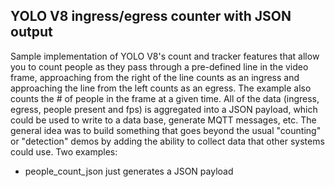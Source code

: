 ## YOLO V8 ingress/egress counter with JSON output  

Sample implementation of YOLO V8's count and tracker features that allow you to count people as they pass through a pre-defined line in the video frame, approaching from the right of the line counts as an ingress and approaching the line from the left counts as an egress. The example also counts the # of people in the frame at a given time. All of the data (ingress, egress, people present and fps) is aggregated into a JSON payload, which could be used to write to a data base, generate MQTT messages, etc. The general idea was to build something that goes beyond the usual "counting" or "detection" demos by adding the ability to collect data that other systems could use. Two examples:

* people_count_json just generates a JSON payload

